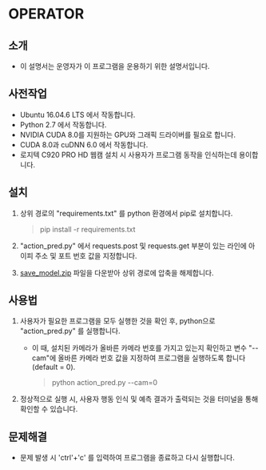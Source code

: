 ﻿
# OPERATOR

## 소개
* 이 설명서는 운영자가 이 프로그램을 운용하기 위한 설명서입니다.

## 사전작업
* Ubuntu 16.04.6 LTS 에서 작동합니다.
* Python 2.7 에서 작동합니다.
* NVIDIA CUDA 8.0를 지원하는 GPU와 그래픽 드라이버를 필요로 합니다.
* CUDA 8.0과 cuDNN 6.0 에서 작동합니다.
* 로지텍 C920 PRO HD 웹캠 설치 시 사용자가 프로그램 동작을 인식하는데 용이합니다.

## 설치
1. 상위 경로의 "requirements.txt" 를 python 환경에서 pip로 설치합니다.
    > pip install -r requirements.txt

2. "action_pred.py" 에서 requests.post 및 requests.get 부분이 있는 라인에 아이피 주소 및 포트 번호 값을 지정합니다.

3. [save_model.zip](https://drive.google.com/file/d/1_gXZAU5kfqmAvjs0EAR1bA3s3IlvmMtQ/view?usp=sharing) 파일을 다운받아 상위 경로에 압축을 해제합니다.

## 사용법
1. 사용자가 필요한 프로그램을 모두 실행한 것을 확인 후, python으로 "action_pred.py" 를 실행합니다. 
    * 이 때, 설치된 카메라가  올바른 카메라 번호를 가지고 있는지 확인하고 변수 "--cam"에 올바른 카메라 번호 값을 지정하여 프로그램을 실행하도록 합니다(default = 0).
      > python action_pred.py --cam=0

2. 정상적으로 실행 시, 사용자 행동 인식 및 예측 결과가 출력되는 것을 터미널을 통해 확인할 수 있습니다.


## 문제해결
* 문제 발생 시 'ctrl'+'c' 를 입력하여 프로그램을 종료하고 다시 실행합니다.
